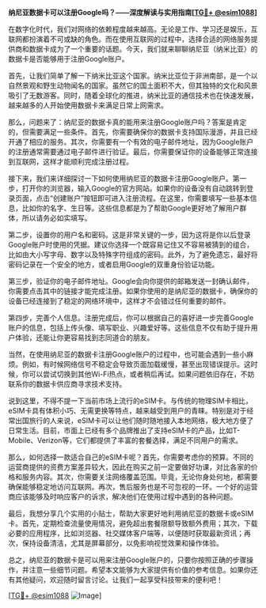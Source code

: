**纳尼亚数据卡可以注册Google吗？——深度解读与实用指南[[TG💪+ @esim1088](https://t.me/s/esim1088)]**

在数字化时代，我们对网络的依赖程度越来越高。无论是工作、学习还是娱乐，互联网都扮演着不可或缺的角色。而在使用互联网的过程中，选择合适的网络服务提供商和数据卡成为了一个重要的话题。今天，我们就来聊聊纳尼亚（纳米比亚）的数据卡是否能够用于注册Google账户。

首先，让我们简单了解一下纳米比亚这个国家。纳米比亚位于非洲南部，是一个以自然景观和野生动物闻名的国家。虽然它的国土面积不大，但其独特的文化和风景吸引了无数游客。同时，随着全球化的推进，纳米比亚的通信技术也在快速发展，越来越多的人开始使用数据卡来满足日常上网需求。

那么，问题来了：纳尼亚的数据卡真的能用来注册Google账户吗？答案是肯定的，但需要满足一些条件。首先，你需要确保你的数据卡支持国际漫游，并且已经开通了相应的服务。其次，你需要有一个有效的电子邮件地址，因为Google账户的注册通常需要通过电子邮件进行验证。最后，你需要保证你的设备能够正常连接到互联网，这样才能顺利完成注册过程。

接下来，我们来详细探讨一下如何使用纳尼亚的数据卡注册Google账户。第一步，打开你的浏览器，输入Google的官方网站。如果你的设备没有自动跳转到登录页面，点击“创建账户”按钮即可进入注册流程。在这里，你需要填写一些基本信息，比如你的名字、生日等。这些信息都是为了帮助Google更好地了解用户群体，所以请务必如实填写。

第二步，设置你的用户名和密码。这是非常关键的一步，因为这将是你以后登录Google账户时使用的凭据。建议你选择一个既容易记住又不容易被猜到的组合，比如由大小写字母、数字以及特殊字符组成的密码。此外，为了避免遗忘，最好将密码记录在一个安全的地方，或者启用Google的双重身份验证功能。

第三步，验证你的电子邮件地址。Google会向你提供的邮箱发送一封确认邮件，你需要点击其中的链接才能完成注册。如果你使用的是纳尼亚的数据卡，确保你的设备已经连接到了稳定的网络环境中，这样才不会错过任何重要的邮件。

第四步，完善个人信息。注册完成后，你可以根据自己的喜好进一步完善Google账户的信息，包括上传头像、填写职业、兴趣爱好等。这些信息不仅有助于提升用户体验，还能让你更容易找到志同道合的朋友。

当然，在使用纳尼亚的数据卡注册Google账户的过程中，也可能会遇到一些小麻烦。例如，有时候网络信号不稳定会导致页面加载缓慢，甚至出现错误提示。这时候，你可以尝试切换到其他Wi-Fi热点，或者稍后再试。如果问题依旧存在，不妨联系你的数据卡供应商寻求技术支持。

说到这里，不得不提一下当前市场上流行的eSIM卡。与传统的物理SIM卡相比，eSIM卡具有体积小巧、无需更换等特点，越来越受到用户的青睐。特别是对于经常出国旅行的人来说，eSIM卡可以让他们随时随地接入本地网络，极大地方便了日常生活。目前，市面上已经有多个品牌推出了支持eSIM卡的产品，比如T-Mobile、Verizon等，它们都提供了丰富的套餐选择，满足不同用户的需求。

那么，如何选择一款适合自己的eSIM卡呢？首先，你需要考虑你的预算。不同的运营商提供的资费方案差异较大，因此在购买之前一定要做好功课，对比各家的价格和服务内容。其次，你需要关注网络覆盖范围。毕竟，无论你身处何地，都需要确保能够稳定地访问互联网。再次，售后服务也是不可忽视的一环。一个好的运营商应该能够及时响应客户的诉求，解决他们在使用过程中遇到的各种问题。

最后，我想分享几个实用的小贴士，帮助大家更好地利用纳尼亚的数据卡或eSIM卡。首先，定期检查流量使用情况，避免超出套餐限额导致额外费用；其次，下载必要的应用程序，比如浏览器、社交媒体客户端等，以便随时获取最新资讯；再次，保持设备清洁，尤其是屏幕部分，以免影响视觉效果和操作体验。

总之，纳尼亚的数据卡是可以用来注册Google账户的，只要你按照正确的步骤操作，并注意一些细节问题。希望本文能够为大家提供有价值的参考信息。如果你还有其他疑问，欢迎随时留言讨论。让我们一起享受科技带来的便利吧！

[[TG💪+ @esim1088](https://t.me/s/esim1088) ![Image](https://i.postimg.cc/4NQfJmqS/Snipaste-2025-05-13-00-14-12.png)]